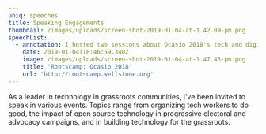 ```yaml
---
uniq: speeches
title: Speaking Engagements
thumbnail: /images/uploads/screen-shot-2019-01-04-at-1.42.09-pm.png
speechList:
  - annotation: I hosted two sessions about Ocasio 2018's tech and digital work.
    date: 2019-01-04T18:46:59.340Z
    image: /images/uploads/screen-shot-2019-01-04-at-1.47.43-pm.png
    title: 'Rootscamp: Ocasio 2018'
    url: 'http://rootscamp.wellstone.org'
---
```

As a leader in technology in grassroots communities, I've been invited to speak in various events. Topics range from organizing tech workers to do good, the impact of open source technology in progressive electoral and advocacy campaigns, and in building technology for the grassroots.
